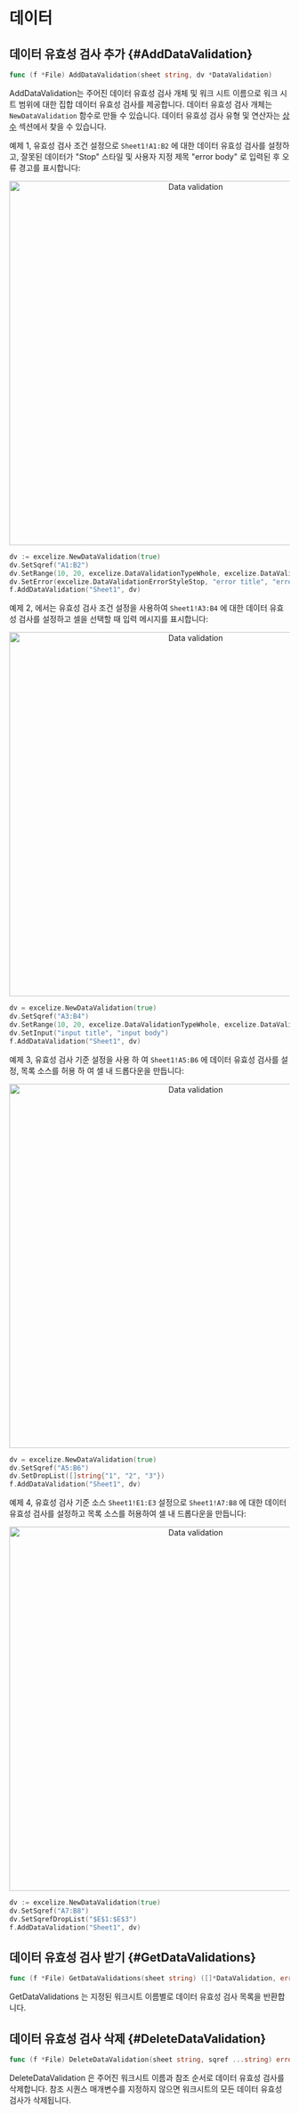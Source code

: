 # 데이터

## 데이터 유효성 검사 추가 {#AddDataValidation}

```go
func (f *File) AddDataValidation(sheet string, dv *DataValidation)
```

AddDataValidation는 주어진 데이터 유효성 검사 개체 및 워크 시트 이름으로 워크 시트 범위에 대한 집합 데이터 유효성 검사를 제공합니다. 데이터 유효성 검사 개체는 `NewDataValidation` 함수로 만들 수 있습니다. 데이터 유효성 검사 유형 및 연산자는 [상수](constants.md) 섹션에서 찾을 수 있습니다.

예제 1, 유효성 검사 조건 설정으로 `Sheet1!A1:B2` 에 대한 데이터 유효성 검사를 설정하고, 잘못된 데이터가 "Stop" 스타일 및 사용자 지정 제목 "error body" 로 입력된 후 오류 경고를 표시합니다:

<p align="center"><img width="654" src="./images/data_validation_01.png" alt="Data validation"></p>

```go
dv := excelize.NewDataValidation(true)
dv.SetSqref("A1:B2")
dv.SetRange(10, 20, excelize.DataValidationTypeWhole, excelize.DataValidationOperatorBetween)
dv.SetError(excelize.DataValidationErrorStyleStop, "error title", "error body")
f.AddDataValidation("Sheet1", dv)
```

예제 2, 에서는 유효성 검사 조건 설정을 사용하여 `Sheet1!A3:B4` 에 대한 데이터 유효성 검사를 설정하고 셀을 선택할 때 입력 메시지를 표시합니다:

<p align="center"><img width="654" src="./images/data_validation_02.png" alt="Data validation"></p>

```go
dv = excelize.NewDataValidation(true)
dv.SetSqref("A3:B4")
dv.SetRange(10, 20, excelize.DataValidationTypeWhole, excelize.DataValidationOperatorGreaterThan)
dv.SetInput("input title", "input body")
f.AddDataValidation("Sheet1", dv)
```

예제 3, 유효성 검사 기준 설정을 사용 하 여 `Sheet1!A5:B6` 에 데이터 유효성 검사를 설정, 목록 소스를 허용 하 여 셀 내 드롭다운을 만듭니다:

<p align="center"><img width="654" src="./images/data_validation_03.png" alt="Data validation"></p>

```go
dv = excelize.NewDataValidation(true)
dv.SetSqref("A5:B6")
dv.SetDropList([]string{"1", "2", "3"})
f.AddDataValidation("Sheet1", dv)
```

예제 4, 유효성 검사 기준 소스 `Sheet1!E1:E3` 설정으로 `Sheet1!A7:B8` 에 대한 데이터 유효성 검사를 설정하고 목록 소스를 허용하여 셀 내 드롭다운을 만듭니다:

<p align="center"><img width="654" src="./images/data_validation_04.png" alt="Data validation"></p>

```go
dv := excelize.NewDataValidation(true)
dv.SetSqref("A7:B8")
dv.SetSqrefDropList("$E$1:$E$3")
f.AddDataValidation("Sheet1", dv)
```

## 데이터 유효성 검사 받기 {#GetDataValidations}

```go
func (f *File) GetDataValidations(sheet string) ([]*DataValidation, error)
```

GetDataValidations 는 지정된 워크시트 이름별로 데이터 유효성 검사 목록을 반환합니다.

## 데이터 유효성 검사 삭제 {#DeleteDataValidation}

```go
func (f *File) DeleteDataValidation(sheet string, sqref ...string) error
```

DeleteDataValidation 은 주어진 워크시트 이름과 참조 순서로 데이터 유효성 검사를 삭제합니다. 참조 시퀀스 매개변수를 지정하지 않으면 워크시트의 모든 데이터 유효성 검사가 삭제됩니다.
